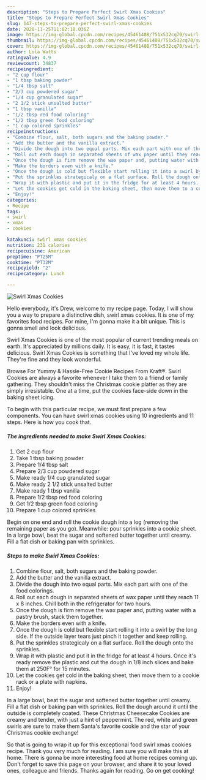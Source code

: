 ```yaml
---
description: "Steps to Prepare Perfect Swirl Xmas Cookies"
title: "Steps to Prepare Perfect Swirl Xmas Cookies"
slug: 147-steps-to-prepare-perfect-swirl-xmas-cookies
date: 2020-11-25T11:02:10.036Z
image: https://img-global.cpcdn.com/recipes/45461408/751x532cq70/swirl-xmas-cookies-recipe-main-photo.jpg
thumbnail: https://img-global.cpcdn.com/recipes/45461408/751x532cq70/swirl-xmas-cookies-recipe-main-photo.jpg
cover: https://img-global.cpcdn.com/recipes/45461408/751x532cq70/swirl-xmas-cookies-recipe-main-photo.jpg
author: Lola Watts
ratingvalue: 4.9
reviewcount: 34837
recipeingredient:
- "2 cup flour"
- "1 tbsp baking powder"
- "1/4 tbsp salt"
- "2/3 cup powdered sugar"
- "1/4 cup granulated sugar"
- "2 1/2 stick unsalted butter"
- "1 tbsp vanilla"
- "1/2 tbsp red food coloring"
- "1/2 tbsp green food coloring"
- "1 cup colored sprinkles"
recipeinstructions:
- "Combine flour, salt, both sugars and the baking powder."
- "Add the butter and the vanilla extract."
- "Divide the dough into two equal parts. Mix each part with one of the food colorings."
- "Roll out each dough in separated sheets of wax paper until they reach 11 x 8 inches. Chill both in the refrigerator for two hours."
- "Once the dough is firm remove the wax paper and, putting water with a pastry brush, stack them together."
- "Make the borders even with a knife."
- "Once the dough is cold but flexible start rolling it into a swirl by the long side. If the outside layer tears just pinch it together and keep rolling."
- "Put the sprinkles strategicaly on a flat surface. Roll the dough onto the sprinkles."
- "Wrap it with plastic and put it in the fridge for at least 4 hours. Once it&#39;s ready remove the plastic and cut the dough in 1/8 inch slices and bake them at 250F° for 15 minutes."
- "Let the cookies get cold in the baking sheet, then move them to a cookie rack or a plate with napkins."
- "Enjoy!"
categories:
- Recipe
tags:
- swirl
- xmas
- cookies

katakunci: swirl xmas cookies 
nutrition: 231 calories
recipecuisine: American
preptime: "PT25M"
cooktime: "PT32M"
recipeyield: "2"
recipecategory: Lunch

---
```



![Swirl Xmas Cookies](https://img-global.cpcdn.com/recipes/45461408/751x532cq70/swirl-xmas-cookies-recipe-main-photo.jpg)

Hello everybody, it's Drew, welcome to my recipe page. Today, I will show you a way to prepare a distinctive dish, swirl xmas cookies. It is one of my favorites food recipes. For mine, I'm gonna make it a bit unique. This is gonna smell and look delicious.

Swirl Xmas Cookies is one of the most popular of current trending meals on earth. It's appreciated by millions daily. It is easy, it is fast, it tastes delicious. Swirl Xmas Cookies is something that I've loved my whole life. They're fine and they look wonderful.

Browse For Yummy &amp; Hassle-Free Cookie Recipes From Kraft®. Swirl Cookies are always a favorite whenever I take them to a friend or family gathering. They shouldn&#39;t miss the Christmas cookie platter as they are simply irresistable. One at a time, put the cookies face-side down in the baking sheet icing.


To begin with this particular recipe, we must first prepare a few components. You can have swirl xmas cookies using 10 ingredients and 11 steps. Here is how you cook that.

<!--inarticleads1-->

##### The ingredients needed to make Swirl Xmas Cookies:

1. Get 2 cup flour
1. Take 1 tbsp baking powder
1. Prepare 1/4 tbsp salt
1. Prepare 2/3 cup powdered sugar
1. Make ready 1/4 cup granulated sugar
1. Make ready 2 1/2 stick unsalted butter
1. Make ready 1 tbsp vanilla
1. Prepare 1/2 tbsp red food coloring
1. Get 1/2 tbsp green food coloring
1. Prepare 1 cup colored sprinkles


Begin on one end and roll the cookie dough into a log (removing the remaining paper as you go). Meanwhile: pour sprinkles into a cookie sheet. In a large bowl, beat the sugar and softened butter together until creamy. Fill a flat dish or baking pan with sprinkles. 

<!--inarticleads2-->

##### Steps to make Swirl Xmas Cookies:

1. Combine flour, salt, both sugars and the baking powder.
1. Add the butter and the vanilla extract.
1. Divide the dough into two equal parts. Mix each part with one of the food colorings.
1. Roll out each dough in separated sheets of wax paper until they reach 11 x 8 inches. Chill both in the refrigerator for two hours.
1. Once the dough is firm remove the wax paper and, putting water with a pastry brush, stack them together.
1. Make the borders even with a knife.
1. Once the dough is cold but flexible start rolling it into a swirl by the long side. If the outside layer tears just pinch it together and keep rolling.
1. Put the sprinkles strategicaly on a flat surface. Roll the dough onto the sprinkles.
1. Wrap it with plastic and put it in the fridge for at least 4 hours. Once it&#39;s ready remove the plastic and cut the dough in 1/8 inch slices and bake them at 250F° for 15 minutes.
1. Let the cookies get cold in the baking sheet, then move them to a cookie rack or a plate with napkins.
1. Enjoy!


In a large bowl, beat the sugar and softened butter together until creamy. Fill a flat dish or baking pan with sprinkles. Roll the dough around it until the outside is completely coated. These Christmas Cheesecake Cookies are creamy and tender, with just a hint of peppermint. The red, white and green swirls are sure to make them Santa&#39;s favorite cookie and the star of your Christmas cookie exchange! 

So that is going to wrap it up for this exceptional food swirl xmas cookies recipe. Thank you very much for reading. I am sure you will make this at home. There is gonna be more interesting food at home recipes coming up. Don't forget to save this page on your browser, and share it to your loved ones, colleague and friends. Thanks again for reading. Go on get cooking!
